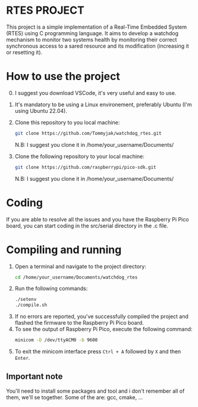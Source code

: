 # RTES PROJECT
This project is a simple implementation of a Real-Time Embedded System (RTES) using C programming language. It aims to develop a watchdog mechanism to monitor two systems health by monitoring their correct synchronous access to a sared resource and its modification (increasing it or resetting it).

# How to use the project
0. I suggest you download VSCode, it's very useful and easy to use.
1. It's mandatory to be using a Linux environement, preferably Ubuntu (I'm using Ubuntu 22.04).
2. Clone this repository to you local machine:
   ```bash
   git clone https://github.com/Tommyjak/watchdog_rtes.git
   ```

   N.B: I suggest you clone it in /home/your_username/Documents/

3. Clone the following repository to your local machine:
   ```bash
   git clone https://github.com/raspberrypi/pico-sdk.git
    ```

   N.B: I suggest you clone it in /home/your_username/Documents/

# Coding
If you are able to resolve all the issues and you have the Raspberry Pi Pico board, you can start coding in the src/serial directory in the .c file.

# Compiling and running
1. Open a terminal and navigate to the project directory:
   ```bash
   cd /home/your_username/Documents/watchdog_rtes
   ```
2. Run the following commands:
   ```bash
   ./setenv
   ./compile.sh
   ```
3. If no errors are reported, you've successfully compiled the project and flashed the firmware to the Raspberry Pi Pico board.
4. To see the output of Raspberry Pi Pico, execute the following command:
   ```bash
   minicom -D /dev/ttyACM0 -b 9600
   ```
5. To exit the minicom interface press `Ctrl + A` followed by `X` and then `Enter`.

## Important note
You'll need to install some packages and tool and i don't remember all of them, we'll se together.
Some of the are: gcc, cmake, ...